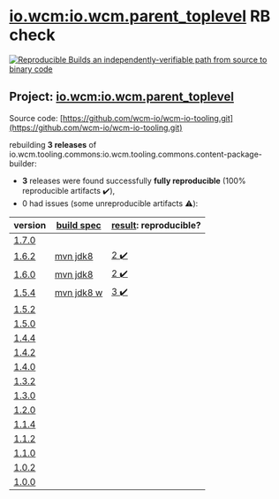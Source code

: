 [io.wcm:io.wcm.parent_toplevel](https://search.maven.org/artifact/io.wcm/io.wcm.parent_toplevel/) RB check
=======

[![Reproducible Builds](https://reproducible-builds.org/images/logos/rb.svg) an independently-verifiable path from source to binary code](https://reproducible-builds.org/)

## Project: [io.wcm:io.wcm.parent_toplevel](https://search.maven.org/artifact/io.wcm/io.wcm.parent_toplevel/)

Source code: [https://github.com/wcm-io/wcm-io-tooling.git](https://github.com/wcm-io/wcm-io-tooling.git)

rebuilding **3 releases** of io.wcm.tooling.commons:io.wcm.tooling.commons.content-package-builder:
- **3** releases were found successfully **fully reproducible** (100% reproducible artifacts :heavy_check_mark:),
- 0 had issues (some unreproducible artifacts :warning:):

| version | [build spec](BUILDSPEC.md) | [result](https://reproducible-builds.org/docs/jvm/): reproducible? |
| -- | --------- | ------ |
| [1.7.0](https://search.maven.org/artifact/io.wcm.maven.plugins/nodejs-maven-plugin/1.7.0/pom) | | |
| [1.6.2](https://search.maven.org/artifact/io.wcm/io.wcm.parent_toplevel/1.6.2/pom) | [mvn jdk8](wcm-parent_toplevel-1.6.2.buildspec) | [2 :heavy_check_mark: ](io.wcm.parent_toplevel-1.6.2.buildcompare) |
| [1.6.0](https://search.maven.org/artifact/io.wcm/io.wcm.parent_toplevel/1.6.0/pom) | [mvn jdk8](wcm-parent_toplevel-1.6.0.buildspec) | [2 :heavy_check_mark: ](io.wcm.parent_toplevel-1.6.0.buildcompare) |
| [1.5.4](https://search.maven.org/artifact/io.wcm.tooling.commons/io.wcm.tooling.commons.content-package-builder/1.5.4/pom) | [mvn jdk8 w](wcm-content-package-builder-1.5.4.buildspec) | [3 :heavy_check_mark: ](io.wcm.tooling.commons.content-package-builder-1.5.4.buildcompare) |
| [1.5.2](https://search.maven.org/artifact/io.wcm.tooling.commons/io.wcm.tooling.commons.content-package-builder/1.5.2/pom) | | |
| [1.5.0](https://search.maven.org/artifact/io.wcm.tooling.commons/io.wcm.tooling.commons.content-package-builder/1.5.0/pom) | | |
| [1.4.4](https://search.maven.org/artifact/io.wcm.tooling.commons/io.wcm.tooling.commons.content-package-builder/1.4.4/pom) | | |
| [1.4.2](https://search.maven.org/artifact/io.wcm.tooling.commons/io.wcm.tooling.commons.content-package-builder/1.4.2/pom) | | |
| [1.4.0](https://search.maven.org/artifact/io.wcm.tooling.commons/io.wcm.tooling.commons.content-package-builder/1.4.0/pom) | | |
| [1.3.2](https://search.maven.org/artifact/io.wcm.tooling.commons/io.wcm.tooling.commons.content-package-builder/1.3.2/pom) | | |
| [1.3.0](https://search.maven.org/artifact/io.wcm.tooling.commons/io.wcm.tooling.commons.content-package-builder/1.3.0/pom) | | |
| [1.2.0](https://search.maven.org/artifact/io.wcm.tooling.commons/io.wcm.tooling.commons.content-package-builder/1.2.0/pom) | | |
| [1.1.4](https://search.maven.org/artifact/io.wcm.tooling.commons/io.wcm.tooling.commons.content-package-builder/1.1.4/pom) | | |
| [1.1.2](https://search.maven.org/artifact/io.wcm.tooling.commons/io.wcm.tooling.commons.content-package-builder/1.1.2/pom) | | |
| [1.1.0](https://search.maven.org/artifact/io.wcm.tooling.commons/io.wcm.tooling.commons.content-package-builder/1.1.0/pom) | | |
| [1.0.2](https://search.maven.org/artifact/io.wcm.tooling.commons/io.wcm.tooling.commons.content-package-builder/1.0.2/pom) | | |
| [1.0.0](https://search.maven.org/artifact/io.wcm.tooling.commons/io.wcm.tooling.commons.content-package-builder/1.0.0/pom) | | |
